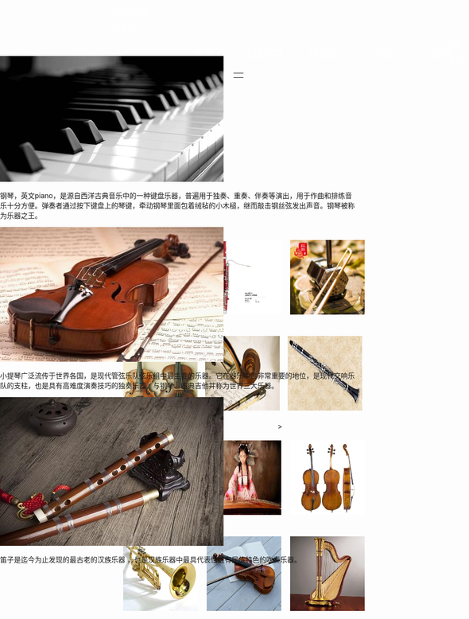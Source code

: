 <!doctype html>
<title>乐器网</title>
<meta name="viewport" content="width=device-width, initial-scale=1" charset = "utf-8">

<script type="text/javascript" src="js/jquery-1.4.1.min.js"></script>
<script type="text/javascript" src="js/jquery.featureCarousel.js"></script>  

<link  rel="stylesheet" href="css/featureCarousel.css"  charset="utf-8"> 



<style type = "text/css">
    *{
        margin: 0px;
        padding:0px;
        
    }
    
    #timeBox{
        color: #ffffff;
    }

    #user{
        color: #ffffff;
        position: absolute;
        right: 3%;
    } a{color: #ffffff; text-decoration: none;}

    #featureCarousel{
        position: absolute;
        background-color: #e7cba8;
        right: 25%;
        height: 0%;
    }

    .menu{
        padding-top: 0px;
        width:1000px;
        height:35px;
    }
    .menu ul{
        list-style: none;
        position: absolute;
        left: 34%;
    }
    .menu ul li{
        position:relative;
        width:120px;
        line-height: 35px;
        text-align:center;
        float:left;
    }
    .menu table{
        position:absolute;
        top:35px;
        left:0;
    }
    .menu ul li a{
        line-height:35px;
        display:block;
        text-align:center;
        color:rgb(255, 255, 255);
        font-size: 20px;
        text-decoration: none;
    }
    .menu ul li a:hover{
        color: rgb(78, 60, 60);
        background: url() no-repeat;
    }
    .menu ul li ul{
        width:120px;
        visibility: hidden;
        position: absolute;
        text-align: left;
        left:0px;
        top: 0px;
        background-color: #ffffff;
    }
    .menu ul li:hover ul{
        visibility: visible;
    }
    .menu ul li ul li ul{
        width:120px;
        visibility: hidden;
        position: absolute;
        text-align: left;
        left:121px;
        top: 0px;
        background-color: #ffffff;
    }
    .menu ul li ul li:hover ul {
        visibility: visible;
    }
    .menu ul li ul li{
        height:35px;
        line-height:35px;
        border-bottom: 1px solid;
        font-size: 14px;
    }
    .menu ul li ul li a{
        display: block;
        color: #666;
    }
    .menu ul li ul li a:hover{
        background:#e7cba8;
    }
    body{
        background-image: url(material/4.jpg);
    }
    .instrument{
        display:flex;
        flex-wrap:wrap;
        padding-top: 350px;
    }
    .row{
        flex-basis:100%;
        display:flex;
        justify-content: center;
    }
    .image{
        margin: 20px;
        height: 150px;
        width: 150px;
    }

    </style>


<body onload="checkCookie()"></body>

<div id="timeBox">
<p>当前时间是:</p>
<p id="time">加载中...</p>
</div>


<div id="user" onload="checkCookie()">
    <a href="#"  id="register" onclick="createCookie()">注册</a><br><p id="userID"></p>
    <a href="#" onclick="deleteCookie()">注销</a>
</div>

<div class = "top">
    <div class = "menu">
        <ul>
            <li><a href = "index.html">首页</a></li>
            <li><a href = "">乐器分类
                <table><tr><td><ul>
                    <li><a href = "">钢琴风琴</a></li>
                    <li><a href = "">交响管弦</a></li>
                    <li><a href = "">民族乐器</a></li>
                    <li><a href = "">打击鼓组</a></li>
                </ul></td></tr></table>
            </a></li>
            <li><a href = "">讨论区</a></li>
            <li><a href = "">乐理</a></li>
            <li><a href = "feedback/feedback.html">反馈</a></li>
        </ul>
    </div>
</div>

<div id="featureCarousel" class="featureCarousel">
    <div class="feature">
        <img alt="Image Caption" src="images/sample1.jpg">
        <div>
            <p>
                钢琴，英文piano，是源自西洋古典音乐中的一种键盘乐器，普遍用于独奏、重奏、伴奏等演出，用于作曲和排练音乐十分方便。弹奏者通过按下键盘上的琴键，牵动钢琴里面包着绒毡的小木槌，继而敲击钢丝弦发出声音。钢琴被称为乐器之王。
            </p>
        </div>
    </div>
    <div class="feature">
        <img alt="Image Caption" src="images/sample2.jpg">
        <div>
            <p>
                小提琴广泛流传于世界各国，是现代管弦乐队弦乐组中最主要的乐器。它在器乐中占非常重要的地位，是现代交响乐队的支柱，也是具有高难度演奏技巧的独奏乐器，与钢琴、古典吉他并称为世界三大乐器。
            </p>
        </div>
    </div>
    <div class="feature">
        <img alt="Image Caption" src="images/sample3.jpg">
        <div>
            <p>
                笛子是迄今为止发现的最古老的汉族乐器 ，也是汉族乐器中最具代表性最有民族特色的吹奏乐器。
            </p>
        </div>
    </div>
   </div>

   <script type="text/javascript">
    $("#featureCarousel").featureCarousel({
    });
</script>      

<script>
    var v = setInterval(function(){timeUpdate()},1000);
    function timeUpdate(){
        var d = new Date();
        var t = d.toLocaleTimeString();
        document.getElementById("time").innerHTML=t;
    }

    function setCookie(cname,cvalue,exdays){
    var d = new Date();
    d.setTime(d.getTime()+(exdays*24*60*60*1000));
    var expires = "expires="+d.toGMTString();
    document.cookie = cname+"="+cvalue+"; "+expires;
}
    function getCookie(cname){
    var name = cname + "=";
    var ca = document.cookie.split(';');
    for(var i=0; i<ca.length; i++) {
        var c = ca[i].trim();
        if (c.indexOf(name)==0) { return c.substring(name.length,c.length); }
    }
    return "";
}

    function checkCookie(){
    var user=getCookie("username");
    if (user!=""){
        alert("欢迎用户 " + user );
        document.getElementById("userID").innerHTML="用户名: " +user;
        document.getElementById("register").remove();
    }
}
    function createCookie(){
        if (user!="" && user!=null){
            user = prompt("请输入你的ID:","");
            setCookie("username",user,30);
            alert("注册成功");
            location.reload(); 
    }
}
    function deleteCookie(){
        if (user!="" && user!=null){
            setCookie("username",user,-30);
            alert("注销成功!");
            location.reload(); 
    }
    }


</script>

<div class = "instrument">
    <div class = "row">
        <a href = "piano/piano.html"><img src="material/instrument/钢琴.png" alt = "加载失败" class = "image"></a>
        <a href = ""><img src="material/instrument/巴松.png" alt = "加载失败" class = "image"></a>
        <a href = ""><img src="material/instrument/二胡.png" alt = "加载失败" class = "image"></a>
    </div>
    <div class = "row">
        <a href = ""><img src="material/instrument/中提琴.png" alt = "加载失败" class = "image"></a>
        <a href = ""><img src="material/instrument/低音提琴.png" alt = "加载失败" class = "image"></a>
        <a href = ""><img src="material/instrument/单簧管.png " alt = "加载失败" class = "image">></a>
    </div>
    <div class = "row">
        <a href = ""><img src="material/instrument/双簧管.png" alt = "加载失败" class = "image"></a>
        <a href=""><img src="material/instrument/古筝.png" alt = "加载失败" class = "image"></a>
        <a href=""><img src="material/instrument/大提琴.png" alt = "加载失败" class = "image"></a>
    </div>
    <div class = "row">
        <a href = ""><img src="material/instrument/小号.png" alt = "加载失败" class = "image"></a>
        <a href=""><img src="material/instrument/小提琴.png" alt = "加载失败" class = "image"></a>
        <a href=""><img src="material/instrument/竖琴.png" alt = "加载失败" class = "image"></a>
    </div>
</div>
